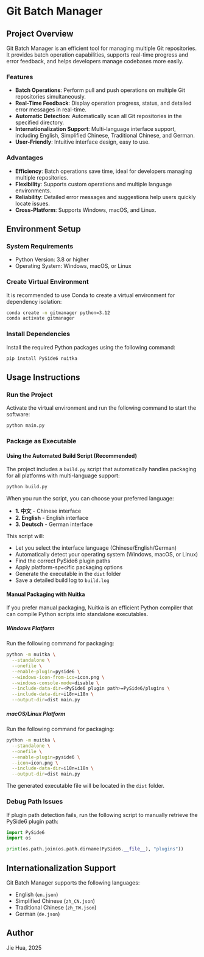 # Git Batch Manager

## Project Overview
Git Batch Manager is an efficient tool for managing multiple Git repositories. It provides batch operation capabilities, supports real-time progress and error feedback, and helps developers manage codebases more easily.

### Features
- **Batch Operations**: Perform pull and push operations on multiple Git repositories simultaneously.
- **Real-Time Feedback**: Display operation progress, status, and detailed error messages in real-time.
- **Automatic Detection**: Automatically scan all Git repositories in the specified directory.
- **Internationalization Support**: Multi-language interface support, including English, Simplified Chinese, Traditional Chinese, and German.
- **User-Friendly**: Intuitive interface design, easy to use.

### Advantages
- **Efficiency**: Batch operations save time, ideal for developers managing multiple repositories.
- **Flexibility**: Supports custom operations and multiple language environments.
- **Reliability**: Detailed error messages and suggestions help users quickly locate issues.
- **Cross-Platform**: Supports Windows, macOS, and Linux.

## Environment Setup

### System Requirements
- Python Version: 3.8 or higher
- Operating System: Windows, macOS, or Linux

### Create Virtual Environment
It is recommended to use Conda to create a virtual environment for dependency isolation:

```bash
conda create -n gitmanager python=3.12
conda activate gitmanager
```

### Install Dependencies
Install the required Python packages using the following command:

```bash
pip install PySide6 nuitka
```

## Usage Instructions

### Run the Project
Activate the virtual environment and run the following command to start the software:

```bash
python main.py
```

### Package as Executable

#### Using the Automated Build Script (Recommended)
The project includes a `build.py` script that automatically handles packaging for all platforms with multi-language support:

```bash
python build.py
```

When you run the script, you can choose your preferred language:
- **1. 中文** - Chinese interface
- **2. English** - English interface  
- **3. Deutsch** - German interface

This script will:
- Let you select the interface language (Chinese/English/German)
- Automatically detect your operating system (Windows, macOS, or Linux)
- Find the correct PySide6 plugin paths
- Apply platform-specific packaging options
- Generate the executable in the `dist` folder
- Save a detailed build log to `build.log`

#### Manual Packaging with Nuitka
If you prefer manual packaging, Nuitka is an efficient Python compiler that can compile Python scripts into standalone executables.

##### Windows Platform
Run the following command for packaging:

```bash
python -m nuitka \
  --standalone \
  --onefile \
  --enable-plugin=pyside6 \
  --windows-icon-from-ico=icon.png \
  --windows-console-mode=disable \
  --include-data-dir=<PySide6 plugin path>=PySide6/plugins \
  --include-data-dir=i18n=i18n \
  --output-dir=dist main.py
```

##### macOS/Linux Platform
Run the following command for packaging:

```bash
python -m nuitka \
  --standalone \
  --onefile \
  --enable-plugin=pyside6 \
  --icon=icon.png \
  --include-data-dir=i18n=i18n \
  --output-dir=dist main.py
```

The generated executable file will be located in the `dist` folder.

### Debug Path Issues
If plugin path detection fails, run the following script to manually retrieve the PySide6 plugin path:

```python
import PySide6
import os

print(os.path.join(os.path.dirname(PySide6.__file__), "plugins"))
```

## Internationalization Support
Git Batch Manager supports the following languages:
- English (`en.json`)
- Simplified Chinese (`zh_CN.json`)
- Traditional Chinese (`zh_TW.json`)
- German (`de.json`)

## Author
Jie Hua, 2025
